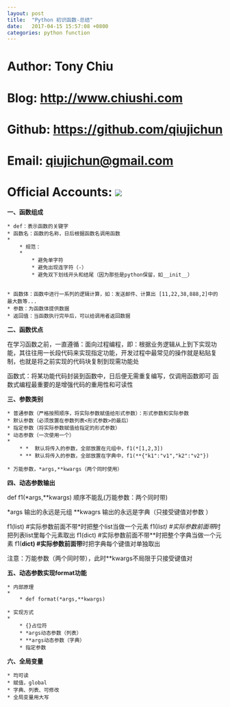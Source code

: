 ```yaml
---
layout: post
title:  "Python 初识函数-总结"
date:   2017-04-15 15:57:08 +0800
categories: python function
---
```


# Author: Tony Chiu
# Blog: http://www.chiushi.com
# Github: https://github.com/qiujichun
# Email: qiujichun@gmail.com
# Official Accounts: ![](http://i.imgur.com/ZwXXRpR.jpg)

**一、函数组成**

	* def：表示函数的关键字
	* 函数名：函数的名称，日后根据函数名调用函数
	* 
		* 规范：
		* 
			* 避免单字符
			* 避免出现连字符（-）
			* 避免双下划线开头和结尾（因为那些是python保留，如__init__）


	* 函数体：函数中进行一系列的逻辑计算，如：发送邮件、计算出 [11,22,38,888,2]中的最大数等...
	* 参数：为函数体提供数据
	* 返回值：当函数执行完毕后，可以给调用者返回数据


**二、函数优点**

在学习函数之前，一直遵循：面向过程编程，即：根据业务逻辑从上到下实现功能，其往往用一长段代码来实现指定功能，开发过程中最常见的操作就是粘贴复制，也就是将之前实现的代码块复制到现需功能处

函数式：将某功能代码封装到函数中，日后便无需重复编写，仅调用函数即可
函数式编程最重要的是增强代码的重用性和可读性

**三、参数类别**

	* 普通参数（严格按照顺序，将实际参数赋值给形式参数）：形式参数和实际参数
	* 默认参数（必须放置在参数列表<形式参数>的最后）
	* 指定参数（将实际参数赋值给指定的形式参数）
	* 动态参数（一次使用一个）
	* 
		* *  默认将传入的参数，全部放置在元组中，f1(*[1,2,3])
		* ** 默认将传入的参数，全部放置在字典中，f1(**{"k1":"v1","k2":"v2"})

	* 万能参数，*args,**kwargs（两个同时使用）


**四、动态参数输出**

def f1(*args,**kwargs)      顺序不能乱(万能参数：两个同时带)

*args                输出的永远是元组
**kwagrs             输出的永远是字典（只接受键值对参数 ）

f1(list)           #实际参数前面不带*时把整个list当做一个元素
f1(*list)          #实际参数前面带*时把列表list里每个元素取出
f1(dict)           #实际参数前面不带**时把整个字典当做一个元素
f1(**dict)         #实际参数前面带**时把字典每个键值对单独取出

注意：万能参数（两个同时带），此时**kwargs不局限于只接受键值对

**五、动态参数实现format功能**

	* 内部原理
	* 
		* def format(*args,**kwargs)

	* 实现方式
	* 
		* {}占位符
		* *args动态参数（列表）
		* **args动态参数（字典）
		* 指定参数



**六、全局变量**

	* 均可读
	* 赋值，global
	* 字典、列表、可修改
	* 全局变量用大写

